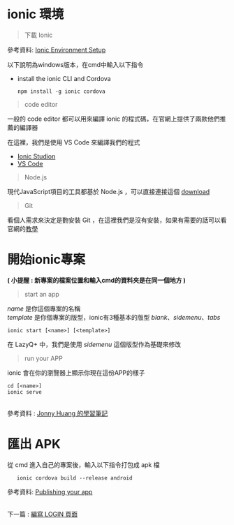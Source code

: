 # ionic 環境
> 下載 Ionic

參考資料: [Ionic Environment Setup](https://ionicframework.com/docs/installation/environment)

以下說明為windows版本，在cmd中輸入以下指令

* install the ionic CLI and Cordova

      npm install -g ionic cordova
    
    
> code editor

一般的 code editor 都可以用來編譯 ionic 的程式碼，在官網上提供了兩款他們推薦的編譯器

在這裡，我們是使用 VS Code 來編譯我們的程式

* [Ionic Studion](https://ionicframework.com/studio?utm_source=docs&utm_medium=website&utm_campaign=studio%20launch)
* [VS Code](https://code.visualstudio.com/)

> Node.js

現代JavaScript項目的工具都基於 Node.js ，可以直接連接這個 [download](https://nodejs.org/en/download/)

> Git

看個人需求來決定是覅安裝 Git ，在這裡我們是沒有安裝，如果有需要的話可以看官網的[教學](https://ionicframework.com/docs/installation/environment)

# 開始ionic專案
**( 小提醒 : 新專案的檔案位置和輸入cmd的資料夾是在同一個地方 )**
> start an app

*name* 是你這個專案的名稱\
*template* 是你個專案的版型，ionic有3種基本的版型 *blank*、*sidemenu*、*tabs*


    ionic start [<name>] [<template>]

在 LazyQ+ 中，我們是使用 *sidemenu* 這個版型作為基礎來修改

> run your APP

ionic 會在你的瀏覽器上顯示你現在這份APP的樣子

    cd [<name>]
    ionic serve

\
參考資料 : [Jonny Huang 的學習筆記](https://jonny-huang.github.io/ionic/training/01_creating_first_project/)

# 匯出 APK
從 cmd 進入自己的專案後，輸入以下指令打包成 apk 檔

       ionic cordova build --release android

參考資料: [Publishing your app](https://ionicframework.com/docs/v1/guide/publishing.html)



\
下一篇 : [編寫 LOGIN 頁面](2_編寫login頁面.md)



